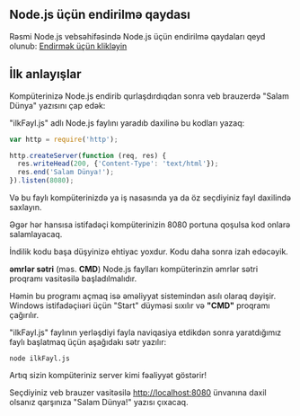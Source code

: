 ## Node.js üçün endirilmə qaydası
Rəsmi Node.js vebsəhifəsində Node.js üçün endirilmə qaydaları qeyd olunub: <a href="https://nodejs.org" target="_blank">Endirmək üçün klikləyin</a>

## İlk anlayışlar
Kompüterinizə Node.js endirib qurlaşdırdıqdan sonra veb brauzerdə "Salam Dünya" yazısını çap edək:

"ilkFayl.js" adlı Node.js faylını yaradıb daxilinə bu kodları yazaq:

```js
var http = require('http');

http.createServer(function (req, res) {
  res.writeHead(200, {'Content-Type': 'text/html'});
  res.end('Salam Dünya!');
}).listen(8080);
```

Və bu faylı kompüterinizdə ya iş nasasında ya da öz seçdiyiniz fayl daxilində saxlayın. 

Əgər hər hansısa istifadəçi kompüterinizin 8080 portuna qoşulsa kod onlarə salamlayacaq. 

İndilik kodu başa düşyinizə ehtiyac yoxdur. Kodu daha sonra izah edəcəyik. 

<strong>əmrlər sətri</strong> (məs. <b>CMD</b>)
Node.js faylları kompüterinzin əmrlər sətri proqramı vasitəsilə başladılmalıdır. 

Həmin bu programı açmaq isə əməliyyat sistemindən asılı olaraq dəyişir. Windows istifadəçiıəri üçün "Start" düyməsi sıxılır və <b>"CMD"</b> proqramı çağırılır. 

"ilkFayl.js" faylının yerləşdiyi fayla naviqasiya etdikdən sonra yaratdığımız faylı başlatmaq üçün aşağıdakı sətr yazılır: 

```
node ilkFayl.js
``` 

Artıq sizin kompüteriniz server kimi fəaliyyət göstərir!

Seçdiyiniz veb brauzer vasitəsilə <a href="http://localhost:8080" target="_blank">http://localhost:8080</a> ünvanına daxil olsanız qarşınıza "Salam Dünya!" yazısı çıxacaq.